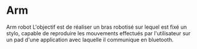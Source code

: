 # Arm
Arm robot 
L'objectif est de réaliser un bras robotisé sur lequel est fixé un stylo, capable de reproduire les mouvements effectués par l'utilisateur sur un pad d'une application avec laquelle il communique en  bluetooth.
